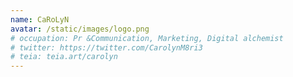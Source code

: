 ```yaml
---
name: CaRoLyN
avatar: /static/images/logo.png
# occupation: Pr &Communication, Marketing, Digital alchemist
# twitter: https://twitter.com/CarolynM8ri3
# teia: teia.art/carolyn
---
```

